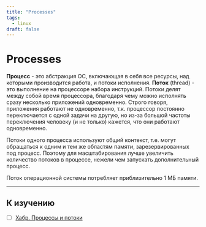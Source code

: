 ```yaml
---
title: "Processes"
tags:
  - linux
draft: false
---
```


# Processes

__Процесс__ - это абстракция ОС, включающая в себя все ресурсы, над которыми производится работа, и потоки исполнения.
__Поток__ (thread) - это выполнение на процессоре набора инструкций.
Потоки делят между собой время процессора, благодаря чему можно исполнять сразу несколько приложений одновременно.
Строго говоря, приложения работают не одновременно, т.к. процессор постоянно переключается с одной задачи на другую, но из-за большой частоты переключения человеку (и не только) кажется, что они работают одновременно.

Потоки одного процесса используют общий контекст, т.е. могут обращаться к одним и тем же областям памяти, зарезервированных под процесс.
Поэтому для масштабирования лучше увеличить количество потоков в процессе, нежели чем запускать дополнительный процесс.

Поток операционной системы потребляет приблизительно 1 МБ памяти.


---
## К изучению
- [ ] [Хабр. Процессы и потоки](https://habr.com/ru/post/40227/)